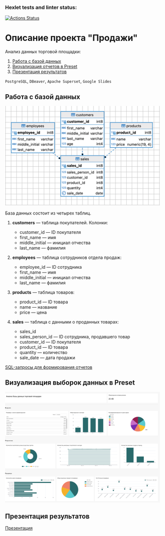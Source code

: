 ### Hexlet tests and linter status:
[![Actions Status](https://github.com/digitalsequences/data-analytics-project-92/actions/workflows/hexlet-check.yml/badge.svg)](https://github.com/digitalsequences/data-analytics-project-92/actions)

# Описание проекта "Продажи"
Анализ данных торговой площадки:
1. [Работа с базой данных](#db)
2. [Визуализация отчетов в Preset](#preset)
3. [Презентация результатов](#presentation)

`PostgreSQL`, `DBeaver`, `Apache Superset`, `Google Slides`

## <a id="db">Работа с базой данных<a>
![База данных торговой площадки](/img/db.png)

База данных состоит из четырех таблиц.

1. **customers** — таблица покупателей.
Колонки:
    - customer_id — ID покупателя
    - first_name — имя
    - middle_initial — инициал отчества
    - last_name — фамилия

2. **employees** — таблица сотрудников отдела продаж:
    - employee_id — ID сотрудника
    - first_name — имя
    - middle_initial — инициал отчества
    - last_name — фамилия

3. **products** — таблица товаров:
    - product_id — ID товара
    - name — название
    - price — цена

4. **sales** — таблица с данными о проданных товарах:
    - sales_id
    - sales_person_id — ID сотрудника, продавшего товар
    - customer_id — ID покупателя
    - product_id — ID товара
    - quantity — количество
    - sale_date — дата продажи

[SQL-запросы для формирования отчетов](/queries.sql)

## <a id="preset">Визуализация выборок данных в Preset<a>
![Дашборд](/img/dashboard.jpg)

## <a id="presentation">Презентация результатов<a>

[Презентация](/presentation.pdf)
